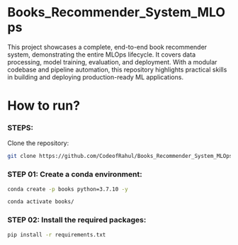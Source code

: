 # Books_Recommender_System_MLOps
This project showcases a complete, end-to-end book recommender system, demonstrating the entire MLOps lifecycle. It covers data processing, model training, evaluation, and deployment. With a modular codebase and pipeline automation, this repository highlights practical skills in building and deploying production-ready ML applications.


# How to run?

### STEPS:

Clone the repository:

```bash
git clone https://github.com/CodeofRahul/Books_Recommender_System_MLOps.git
```

### STEP 01: Create a conda environment:

```bash
conda create -p books python=3.7.10 -y
```

```bash
conda activate books/
```

### STEP 02: Install the required packages:

```bash
pip install -r requirements.txt
```

